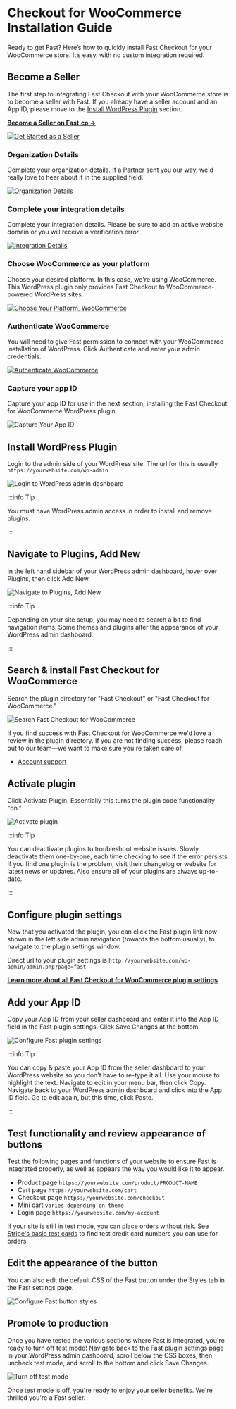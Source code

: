 # Checkout for WooCommerce Installation Guide

Ready to get Fast? Here’s how to quickly install Fast Checkout for your WooCommerce store. It’s easy, with no custom integration required.

## Become a Seller

The first step to integrating Fast Checkout with your WooCommerce store is to become a seller with Fast. If you already have a seller account and an App ID, please move to the [Install WordPress Plugin](#install-wordpress-plugin) section.

[**Become a Seller on Fast.co →**](https://www.fast.co/business)

[![Get Started as a Seller](images/woocommerce/01-get-started.png)](https://www.fast.co/business)

### Organization Details
Complete your organization details. If a Partner sent you our way, we'd really love to hear about it in the supplied field.

[![Organization Details](images/woocommerce/02-org-details.png)](https://www.fast.co/business/onboarding/fast-checkout/org-details)

### Complete your integration details
Complete your integration details. Please be sure to add an active website domain or you will receive a verification error.

[![Integration Details](images/woocommerce/03-integration-details.png)](https://www.fast.co/business/onboarding/fast-checkout/checkout-app-details)

### Choose WooCommerce as your platform
Choose your desired platform. In this case, we're using WooCommerce. This WordPress plugin only provides Fast Checkout to WooCommerce-powered WordPress sites.

[![Choose Your Platform, WooCommerce](images/woocommerce/04-platform-details-woocommerce.png)](https://www.fast.co/business/onboarding/fast-checkout/platform)

### Authenticate WooCommerce
You will need to give Fast permission to connect with your WooCommerce installation of WordPress. Click Authenticate and enter your admin credentials.

[![Authenticate WooCommerce](images/woocommerce/05-authenticate-woocommerce.png)](https://www.fast.co/business/onboarding/fast-checkout/install-woocommerce)

### Capture your app ID
Capture your app ID for use in the next section, installing the Fast Checkout for WooCommerce WordPress plugin.

![Capture Your App ID](images/woocommerce/06-plugin-app-id.png)

## Install WordPress Plugin

Login to the admin side of your WordPress site. The url for this is usually `https://yourwebsite.com/wp-admin` 

![Login to WordPress admin dashboard](images/woocommerce/wordpress-admin-login.png)

:::info Tip

You must have WordPress admin access in order to install and remove plugins.

:::

## Navigate to Plugins, Add New
In the left hand sidebar of your WordPress admin dashboard, hover over Plugins, then click Add New.

![Navigate to Plugins, Add New](images/woocommerce/02-plugins-add-new.png)

:::info Tip

Depending on your site setup, you may need to search a bit to find navigation items. Some themes and plugins alter the appearance of your WordPress admin dashboard.

:::

## Search & install Fast Checkout for WooCommerce
Search the plugin directory for "Fast Checkout" or "Fast Checkout for WooCommerce."

![Search Fast Checkout for WooCommerce](images/woocommerce/wp-add-plugins-fast-checkout.png)

If you find success with Fast Checkout for WooCommerce we'd love a review in the plugin directory. If you are not finding success, please reach out to our team—we want to make sure you're taken care of. 

* [Account support](https://help.fast.co/)

## Activate plugin
Click Activate Plugin. Essentially this turns the plugin code functionality "on."

![Activate plugin](images/woocommerce/wp-activate-plugin.png)

:::info Tip

You can deactivate plugins to troubleshoot website issues. Slowly deactivate them one-by-one, each time checking to see if the error persists. If you find one plugin is the problem, visit their changelog or website for latest news or updates. Also ensure all of your plugins are always up-to-date.

:::

## Configure plugin settings
Now that you activated the plugin, you can click the Fast plugin link now shown in the left side admin navigation (towards the bottom usually), to navigate to the plugin settings window.

Direct url to your plugin settings is `http://yourwebsite.com/wp-admin/admin.php?page=fast`

[**Learn more about all Fast Checkout for WooCommerce plugin settings**](/developer-portal/woocommerce-settings.md)

## Add your App ID
Copy your App ID from your seller dashboard and enter it into the App ID field in the Fast plugin settings. Click Save Changes at the bottom.

![Configure Fast plugin settings](images/woocommerce/app-info-tab.png)

:::info Tip

You can copy & paste your App ID from the seller dashboard to your WordPress website so you don't have to re-type it all. Use your mouse to highlight the text. Navigate to edit in your menu bar, then click Copy. Navigate back to your WordPress admin dashboard and click into the App ID field. Go to edit again, but this time, click Paste.

:::

## Test functionality and review appearance of buttons
Test the following pages and functions of your website to ensure Fast is integrated properly, as well as appears the way you would like it to appear.

* Product page `https://yourwebsite.com/product/PRODUCT-NAME`
* Cart page `https://yourwebsite.com/cart`
* Checkout page `https://yourwebsite.com/checkout`
* Mini cart `varies depending on theme`
* Login page `https://yourwebsite.com/my-account`

If your site is still in test mode, you can place orders without risk. [See Stripe's basic test cards](https://stripe.com/docs/testing#cards) to find test credit card numbers you can use for orders.

## Edit the appearance of the button
You can also edit the default CSS of the Fast button under the Styles tab in the Fast settings page.

![Configure Fast button styles](images/woocommerce/styles-tab.png)

## Promote to production
Once you have tested the various sections where Fast is integrated, you're ready to turn off test mode! Navigate back to the Fast plugin settings page in your WordPress admin dashboard, scroll below the CSS boxes, then uncheck test mode, and scroll to the bottom and click Save Changes.

![Turn off test mode](images/woocommerce/test-mode-tab.png)

Once test mode is off, you're ready to enjoy your seller benefits. We're thrilled you're a Fast seller. 
